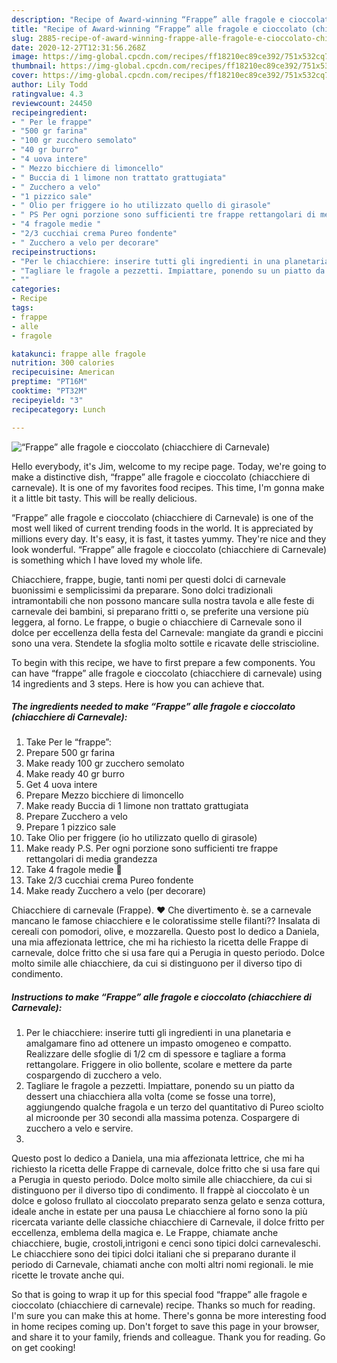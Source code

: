 ```yaml
---
description: "Recipe of Award-winning “Frappe” alle fragole e cioccolato (chiacchiere di Carnevale)"
title: "Recipe of Award-winning “Frappe” alle fragole e cioccolato (chiacchiere di Carnevale)"
slug: 2885-recipe-of-award-winning-frappe-alle-fragole-e-cioccolato-chiacchiere-di-carnevale
date: 2020-12-27T12:31:56.268Z
image: https://img-global.cpcdn.com/recipes/ff18210ec89ce392/751x532cq70/frappe-alle-fragole-e-cioccolato-chiacchiere-di-carnevale-recipe-main-photo.jpg
thumbnail: https://img-global.cpcdn.com/recipes/ff18210ec89ce392/751x532cq70/frappe-alle-fragole-e-cioccolato-chiacchiere-di-carnevale-recipe-main-photo.jpg
cover: https://img-global.cpcdn.com/recipes/ff18210ec89ce392/751x532cq70/frappe-alle-fragole-e-cioccolato-chiacchiere-di-carnevale-recipe-main-photo.jpg
author: Lily Todd
ratingvalue: 4.3
reviewcount: 24450
recipeingredient:
- " Per le frappe"
- "500 gr farina"
- "100 gr zucchero semolato"
- "40 gr burro"
- "4 uova intere"
- " Mezzo bicchiere di limoncello"
- " Buccia di 1 limone non trattato grattugiata"
- " Zucchero a velo"
- "1 pizzico sale"
- " Olio per friggere io ho utilizzato quello di girasole"
- " PS Per ogni porzione sono sufficienti tre frappe rettangolari di media grandezza"
- "4 fragole medie "
- "2/3 cucchiai crema Pureo fondente"
- " Zucchero a velo per decorare"
recipeinstructions:
- "Per le chiacchiere: inserire tutti gli ingredienti in una planetaria e amalgamare fino ad ottenere un impasto omogeneo e compatto. Realizzare delle sfoglie di 1/2 cm di spessore e tagliare a forma rettangolare. Friggere in olio bollente, scolare e mettere da parte cospargendo di zucchero a velo."
- "Tagliare le fragole a pezzetti. Impiattare, ponendo su un piatto da dessert una chiacchiera alla volta (come se fosse una torre), aggiungendo qualche fragola e un terzo del quantitativo di Pureo sciolto al microonde per 30 secondi alla massima potenza. Cospargere di zucchero a velo e servire."
- ""
categories:
- Recipe
tags:
- frappe
- alle
- fragole

katakunci: frappe alle fragole 
nutrition: 300 calories
recipecuisine: American
preptime: "PT16M"
cooktime: "PT32M"
recipeyield: "3"
recipecategory: Lunch

---
```



![“Frappe” alle fragole e cioccolato (chiacchiere di Carnevale)](https://img-global.cpcdn.com/recipes/ff18210ec89ce392/751x532cq70/frappe-alle-fragole-e-cioccolato-chiacchiere-di-carnevale-recipe-main-photo.jpg)

Hello everybody, it's Jim, welcome to my recipe page. Today, we're going to make a distinctive dish, “frappe” alle fragole e cioccolato (chiacchiere di carnevale). It is one of my favorites food recipes. This time, I'm gonna make it a little bit tasty. This will be really delicious.

“Frappe” alle fragole e cioccolato (chiacchiere di Carnevale) is one of the most well liked of current trending foods in the world. It is appreciated by millions every day. It's easy, it is fast, it tastes yummy. They're nice and they look wonderful. “Frappe” alle fragole e cioccolato (chiacchiere di Carnevale) is something which I have loved my whole life.

Chiacchiere, frappe, bugie, tanti nomi per questi dolci di carnevale buonissimi e semplicissimi da preparare. Sono dolci tradizionali intramontabili che non possono mancare sulla nostra tavola e alle feste di carnevale dei bambini, si preparano fritti o, se preferite una versione più leggera, al forno. Le frappe, o bugie o chiacchiere di Carnevale sono il dolce per eccellenza della festa del Carnevale: mangiate da grandi e piccini sono una vera. Stendete la sfoglia molto sottile e ricavate delle striscioline.


To begin with this recipe, we have to first prepare a few components. You can have “frappe” alle fragole e cioccolato (chiacchiere di carnevale) using 14 ingredients and 3 steps. Here is how you can achieve that.

<!--inarticleads1-->

##### The ingredients needed to make “Frappe” alle fragole e cioccolato (chiacchiere di Carnevale):

1. Take  Per le “frappe”:
1. Prepare 500 gr farina
1. Make ready 100 gr zucchero semolato
1. Make ready 40 gr burro
1. Get 4 uova intere
1. Prepare  Mezzo bicchiere di limoncello
1. Make ready  Buccia di 1 limone non trattato grattugiata
1. Prepare  Zucchero a velo
1. Prepare 1 pizzico sale
1. Take  Olio per friggere (io ho utilizzato quello di girasole)
1. Make ready  P.S. Per ogni porzione sono sufficienti tre frappe rettangolari di media grandezza
1. Take 4 fragole medie 🍓
1. Take 2/3 cucchiai crema Pureo fondente
1. Make ready  Zucchero a velo (per decorare)


Chiacchiere di carnevale (Frappe). ♥ Che divertimento è. se a carnevale mancano le famose chiacchiere e le coloratissime stelle filanti?? Insalata di cereali con pomodori, olive, e mozzarella. Questo post lo dedico a Daniela, una mia affezionata lettrice, che mi ha richiesto la ricetta delle Frappe di carnevale, dolce fritto che si usa fare qui a Perugia in questo periodo. Dolce molto simile alle chiacchiere, da cui si distinguono per il diverso tipo di condimento. 

<!--inarticleads2-->

##### Instructions to make “Frappe” alle fragole e cioccolato (chiacchiere di Carnevale):

1. Per le chiacchiere: inserire tutti gli ingredienti in una planetaria e amalgamare fino ad ottenere un impasto omogeneo e compatto. Realizzare delle sfoglie di 1/2 cm di spessore e tagliare a forma rettangolare. Friggere in olio bollente, scolare e mettere da parte cospargendo di zucchero a velo.
1. Tagliare le fragole a pezzetti. Impiattare, ponendo su un piatto da dessert una chiacchiera alla volta (come se fosse una torre), aggiungendo qualche fragola e un terzo del quantitativo di Pureo sciolto al microonde per 30 secondi alla massima potenza. Cospargere di zucchero a velo e servire.
1. 


Questo post lo dedico a Daniela, una mia affezionata lettrice, che mi ha richiesto la ricetta delle Frappe di carnevale, dolce fritto che si usa fare qui a Perugia in questo periodo. Dolce molto simile alle chiacchiere, da cui si distinguono per il diverso tipo di condimento. Il frappè al cioccolato è un dolce e goloso frullato al cioccolato preparato senza gelato e senza cottura, ideale anche in estate per una pausa Le chiacchiere al forno sono la più ricercata variante delle classiche chiacchiere di Carnevale, il dolce fritto per eccellenza, emblema della magica e. Le Frappe, chiamate anche chiacchiere, bugie, crostoli,intrigoni e cenci sono tipici dolci carnevaleschi. Le chiacchiere sono dei tipici dolci italiani che si preparano durante il periodo di Carnevale, chiamati anche con molti altri nomi regionali. le mie ricette le trovate anche qui. 

So that is going to wrap it up for this special food “frappe” alle fragole e cioccolato (chiacchiere di carnevale) recipe. Thanks so much for reading. I'm sure you can make this at home. There's gonna be more interesting food in home recipes coming up. Don't forget to save this page in your browser, and share it to your family, friends and colleague. Thank you for reading. Go on get cooking!
